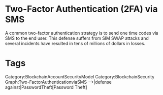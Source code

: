# Two-Factor Authentication (2FA) via SMS

A common two-factor authentication strategy is to send one time codes via SMS to the end user. This defense suffers from SIM SWAP attacks and several incidents have resulted in tens of millions of dollars in losses.

# Tags

Category:BlockchainAccountSecurityModel
Category:BlockchainSecurity
Graph:Two-FactorAuthenticationviaSMS -->|defense against|PasswordTheft[Password Theft]

